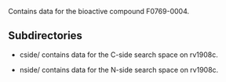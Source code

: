 Contains data for the bioactive compound F0769-0004.

## Subdirectories

- cside/ contains data for the C-side search space on rv1908c.

- nside/ contains data for the N-side search space on rv1908c.

